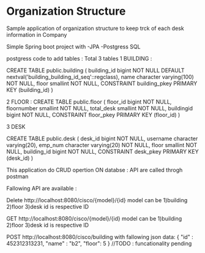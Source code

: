 # Organization Structure 
Sample application of organization structure to keep trck of each desk information in Company 

Simple Spring boot project with
-JPA
-Postgress SQL

postgress code to add tables :
Total 3 tables 
1 BUILDING :

CREATE TABLE public.building
(
  building_id bigint NOT NULL DEFAULT nextval('building_building_id_seq'::regclass),
  name character varying(100) NOT NULL,
  floor smallint NOT NULL,
  CONSTRAINT building_pkey PRIMARY KEY (building_id)
)

2 FLOOR :
CREATE TABLE public.floor
(
  floor_id bigint NOT NULL,
  floornumber smallint NOT NULL,
  total_desk smallint NOT NULL,
  buildingid bigint NOT NULL,
  CONSTRAINT floor_pkey PRIMARY KEY (floor_id)
)

3 DESK

CREATE TABLE public.desk
(
  desk_id bigint NOT NULL,
  username character varying(20),
  emp_num character varying(20) NOT NULL,
  floor smallint NOT NULL,
  building_id bigint NOT NULL,
  CONSTRAINT desk_pkey PRIMARY KEY (desk_id)
)

This application do CRUD opertion ON databse : API are called throgh postman 

Fallowing API are available :

Delete http://localhost:8080/cisco/{model}/{id}
model can be 1)building 2)floor 3)desk
id is respective ID

GET http://localhost:8080/cisco/{model}/{id}
model can be 1)building 2)floor 3)desk
id is respective ID

POST http://localhost:8080/cisco/building
with fallowing json data:
{
	"id" : 452312313231,
	"name" : "b2",
	"floor": 5
} //TODO : funcationality pending 
